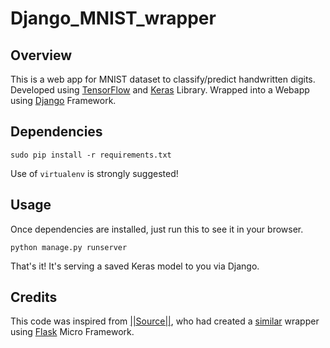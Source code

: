 # Django_MNIST_wrapper

## Overview

This is a web app for MNIST dataset to classify/predict handwritten digits. Developed using [TensorFlow](https://www.tensorflow.org/) and [Keras](http://keras.io/) Library. Wrapped into a Webapp using [Django](https://www.djangoproject.com/) Framework.

## Dependencies

```sudo pip install -r requirements.txt```

Use of ```virtualenv``` is strongly suggested!

## Usage

Once dependencies are installed, just run this to see it in your browser. 

```python manage.py runserver```

That's it! It's serving a saved Keras model to you via Django. 

## Credits

This code was inspired from [||Source||](https://github.com/llSourcell), who had created a [similar](https://github.com/llSourcell/how_to_deploy_a_keras_model_to_production) wrapper using [Flask](http://flask.pocoo.org/) Micro Framework.
